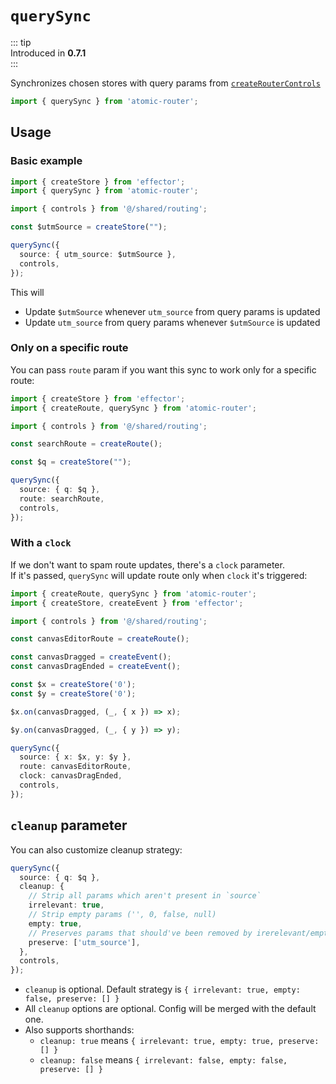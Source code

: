 # `querySync`

::: tip  
Introduced in **0.7.1**  
:::

Synchronizes chosen stores with query params from [`createRouterControls`](/api/create-router-controls.md)

```ts
import { querySync } from 'atomic-router';
```

## Usage

### Basic example

```ts
import { createStore } from 'effector';
import { querySync } from 'atomic-router';

import { controls } from '@/shared/routing';

const $utmSource = createStore("");

querySync({
  source: { utm_source: $utmSource },
  controls,
});
```

This will 
- Update `$utmSource` whenever `utm_source` from query params is updated
- Update `utm_source` from query params whenever `$utmSource` is updated

### Only on a specific route

You can pass `route` param if you want this sync to work only for a specific route:

```ts
import { createStore } from 'effector';
import { createRoute, querySync } from 'atomic-router';

import { controls } from '@/shared/routing';

const searchRoute = createRoute();

const $q = createStore("");

querySync({
  source: { q: $q },
  route: searchRoute,
  controls,
});
```

### With a `clock`

If we don't want to spam route updates, there's a `clock` parameter.  
If it's passed, `querySync` will update route only when `clock` it's triggered:

```ts
import { createRoute, querySync } from 'atomic-router';
import { createStore, createEvent } from 'effector';

import { controls } from '@/shared/routing';

const canvasEditorRoute = createRoute();

const canvasDragged = createEvent();
const canvasDragEnded = createEvent();

const $x = createStore('0');
const $y = createStore('0');

$x.on(canvasDragged, (_, { x }) => x);

$y.on(canvasDragged, (_, { y }) => y);

querySync({
  source: { x: $x, y: $y },
  route: canvasEditorRoute,
  clock: canvasDragEnded, 
  controls,
});
```

## `cleanup` parameter

You can also customize cleanup strategy:

```ts
querySync({
  source: { q: $q },
  cleanup: {
    // Strip all params which aren't present in `source`
    irrelevant: true,
    // Strip empty params ('', 0, false, null)
    empty: true,
    // Preserves params that should've been removed by irerelevant/empty params
    preserve: ['utm_source'],
  }, 
  controls,
});
```

- `cleanup` is optional. Default strategy is `{ irrelevant: true, empty: false, preserve: [] }`
- All `cleanup` options are optional. Config will be merged with the default one.
- Also supports shorthands:
  - `cleanup: true` means `{ irrelevant: true, empty: true, preserve: [] }`
  - `cleanup: false` means `{ irrelevant: false, empty: false, preserve: [] }`
